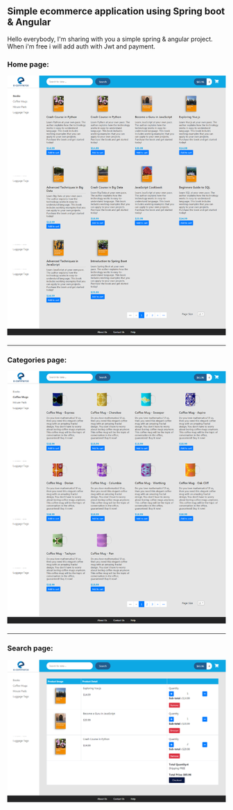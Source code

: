 ## Simple ecommerce application using Spring boot & Angular
Hello everybody, I'm sharing with you a simple spring & angular project. When i'm free i will add auth with Jwt and payment.
### Home page:

<img src="https://github.com/ELATTARIYassine/SpringBoot-Angular8-ecommerce/blob/master/images/home.png">
<hr>

### Categories page:

<img src="https://github.com/ELATTARIYassine/SpringBoot-Angular8-ecommerce/blob/master/images/category.png">
<hr>

### Search page:

<img src="https://github.com/ELATTARIYassine/SpringBoot-Angular8-ecommerce/blob/master/images/cart.png">
